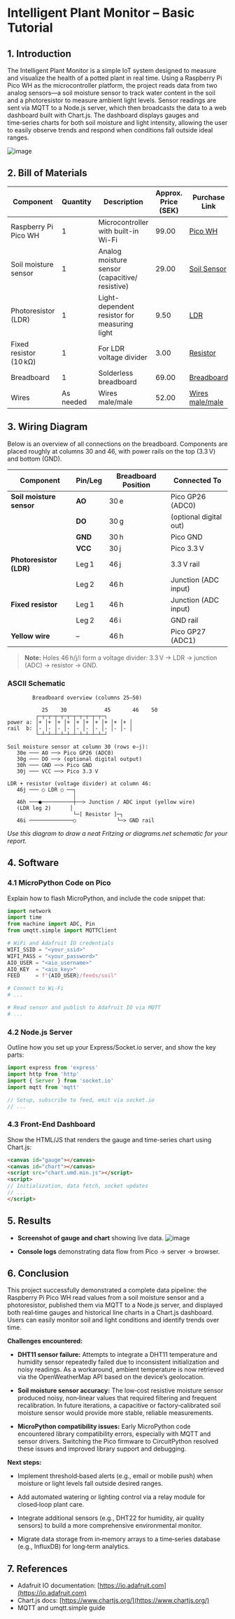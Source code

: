 # Intelligent Plant Monitor – Basic Tutorial

## 1. Introduction

The Intelligent Plant Monitor is a simple IoT system designed to measure and visualize the health of a potted plant in real time. Using a Raspberry Pi Pico WH as the microcontroller platform, the project reads data from two analog sensors—a soil moisture sensor to track water content in the soil and a photoresistor to measure ambient light levels. Sensor readings are sent via MQTT to a Node.js server, which then broadcasts the data to a web dashboard built with Chart.js. The dashboard displays gauges and time‑series charts for both soil moisture and light intensity, allowing the user to easily observe trends and respond when conditions fall outside ideal ranges.

![image](https://github.com/user-attachments/assets/0540391e-7d19-4389-a0c4-bcaafaf72542)


## 2. Bill of Materials

| Component            | Quantity | Description                         | Approx. Price (SEK) | Purchase Link |
| -------------------- | -------- | ----------------------------------- | ------------------- | ------------- |
| Raspberry Pi Pico WH | 1        | Microcontroller with built-in Wi-Fi | 99.00               | [Pico WH](https://www.electrokit.com/raspberry-pi-pico-wh)|
| Soil moisture sensor                                                  | 1         | Analog moisture sensor (capacitive/ resistive) | 29.00 | [Soil Sensor](https://www.electrokit.com/jordfuktighetssensor)  |
| Photoresistor (LDR)                                                   | 1         | Light-dependent resistor for measuring light   | 9.50 | [LDR](https://www.electrokit.com/fotomotstand-cds-4-7-kohm)         |
| Fixed resistor (10 kΩ)                                                | 1         | For LDR voltage divider                        | 3.00 | [Resistor](https://www.electrokit.com/motstand-2w-10kohm-510k)      |
| Breadboard                                             | 1 | Solderless breadboard        | 69.00 | [Breadboard](https://www.electrokit.com/kopplingsdack-840-anslutningar) |
| Wires | As needed | Wires male/male        | 52.00 | [Wires male/male](https://www.electrokit.com/labbsladd-20-pin-15cm-hane/hane) |

## 3. Wiring Diagram

Below is an overview of all connections on the breadboard. Components are placed roughly at columns 30 and 46, with power rails on the top (3.3 V) and bottom (GND).

| Component | Pin/Leg | Breadboard Position | Connected To |
| --------- | ------- | ------------------- | ------------ |
| **Soil moisture sensor** | **AO**  | 30 e | Pico GP26 (ADC0)       |
|                          | **DO**  | 30 g | (optional digital out) |
|                          | **GND** | 30 h | Pico GND               |
|                          | **VCC** | 30 j | Pico 3.3 V             |
| **Photoresistor (LDR)**  | Leg 1   | 46 j | 3.3 V rail             |
|                          | Leg 2   | 46 h | Junction (ADC input)   |
| **Fixed resistor**       | Leg 1   | 46 h | Junction (ADC input)   |
|                          | Leg 2   | 46 i | GND rail               |
| **Yellow wire**          | –       | 46 h | Pico GP27 (ADC1)       |

> **Note:** Holes 46 h/j/i form a voltage divider: 3.3 V → LDR → junction (ADC) → resistor → GND.

### ASCII Schematic

```
        Breadboard overview (columns 25–50)

           25    30            45       46    50
         ┌─┬─┬─┬─┬─┬─┬─┬─┬─┬─┬─┐
power a: │+ │+ │+ │+ │+ │+ │+ │+ │+ │+ │
rail  b: │- │- │- │- │- │- │- │- │- │- │
         └─┴─┴─┴─┴─┴─┴─┴─┴─┴─┴─┘

Soil moisture sensor at column 30 (rows e–j):
   30e ─── AO ──> Pico GP26 (ADC0)
   30g ─── DO ──> (optional digital output)
   30h ─── GND ──> Pico GND
   30j ─── VCC ──> Pico 3.3 V

LDR + resistor (voltage divider) at column 46:
   46j ─── ○ LDR ○ ──┐
                     │
   46h ───●──────────┼──> Junction / ADC input (yellow wire)
   (LDR leg 2)      │
                     └─[ Resistor ]─┐
   46i ──────────────○             └─> GND rail
```

*Use this diagram to draw a neat Fritzing or diagrams.net schematic for your report.*

## 4. Software

### 4.1 MicroPython Code on Pico

Explain how to flash MicroPython, and include the code snippet that:

```python
import network
import time
from machine import ADC, Pin
from umqtt.simple import MQTTClient

# WiFi and Adafruit IO credentials
WIFI_SSID = "<your_ssid>"
WIFI_PASS = "<your_password>"
AIO_USER = "<aio_username>"
AIO_KEY  = "<aio_key>"
FEED     = f"{AIO_USER}/feeds/soil"

# Connect to Wi-Fi
# ...

# Read sensor and publish to Adafruit IO via MQTT
# ...
```

### 4.2 Node.js Server

Outline how you set up your Express/Socket.io server, and show the key parts:

```js
import express from 'express'
import http from 'http'
import { Server } from 'socket.io'
import mqtt from 'mqtt'

// Setup, subscribe to feed, emit via socket.io
// ...
```

### 4.3 Front-End Dashboard

Show the HTML/JS that renders the gauge and time-series chart using Chart.js:

```html
<canvas id="gauge"></canvas>
<canvas id="chart"></canvas>
<script src="chart.umd.min.js"></script>
<script>
// Initialization, data fetch, socket updates
// ...
</script>
```

## 5. Results

- **Screenshot of gauge and chart** showing live data.
  ![image](https://github.com/user-attachments/assets/e64d4a47-b9ad-4cca-a119-2b70c3515976)

- **Console logs** demonstrating data flow from Pico → server → browser.

## 6. Conclusion

This project successfully demonstrated a complete data pipeline: the Raspberry Pi Pico WH read values from a soil moisture sensor and a photoresistor, published them via MQTT to a Node.js server, and displayed both real‑time gauges and historical line charts in a Chart.js dashboard. Users can easily monitor soil and light conditions and identify trends over time.

**Challenges encountered:**

* **DHT11 sensor failure:** Attempts to integrate a DHT11 temperature and humidity sensor repeatedly failed due to inconsistent initialization and noisy readings. As a workaround, ambient temperature is now retrieved via the OpenWeatherMap API based on the device’s geolocation.

* **Soil moisture sensor accuracy:** The low‑cost resistive moisture sensor produced noisy, non‑linear values that required filtering and frequent recalibration. In future iterations, a capacitive or factory‑calibrated soil moisture sensor would provide more stable, reliable measurements.

* **MicroPython compatibility issues:** Early MicroPython code encountered library compatibility errors, especially with MQTT and sensor drivers. Switching the Pico firmware to CircuitPython resolved these issues and improved library support and debugging.

**Next steps:**

* Implement threshold‑based alerts (e.g., email or mobile push) when moisture or light levels fall outside desired ranges.

* Add automated watering or lighting control via a relay module for closed‑loop plant care.

* Integrate additional sensors (e.g., DHT22 for humidity, air quality sensors) to build a more comprehensive environmental monitor.

* Migrate data storage from in‑memory arrays to a time‑series database (e.g., InfluxDB) for long‑term analytics.

## 7. References

- Adafruit IO documentation: [https://io.adafruit.com](https://io.adafruit.com)
- Chart.js docs: [https://www.chartjs.org/](https://www.chartjs.org/)
- MQTT and umqtt.simple guide

